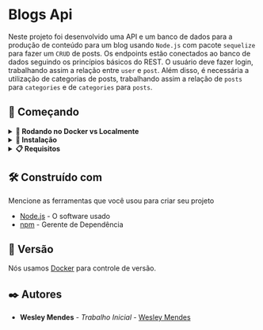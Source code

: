 # Blogs Api

Neste projeto foi desenvolvido uma API e um banco de dados para a produção de conteúdo para um blog usando `Node.js` com pacote `sequelize` para fazer um `CRUD` de posts.
Os endpoints estão conectados ao banco de dados seguindo os princípios básicos do REST.
O usuário deve fazer login, trabalhando assim a relação entre `user` e `post`.
Além disso, é necessária a utilização de categorias de posts, trabalhando assim a relação de `posts` para `categories` e de `categories` para `posts`.

## 🚀 Começando

<details>
  <summary><strong>🐋 Rodando no Docker vs Localmente</strong></summary>
  
  ## 👉 Com Docker
 
  **:warning: Antes de começar, seu docker-compose precisa estar na versão 1.29 ou superior. [Veja aqui](https://www.digitalocean.com/community/tutorials/how-to-install-and-use-docker-compose-on-ubuntu-20-04-pt) ou [na documentação](https://docs.docker.com/compose/install/) como instalá-lo. No primeiro artigo, você pode substituir onde está com `1.26.0` por `1.29.2`.**


  > :information_source: Rode os serviços `node` e `db` com o comando `docker-compose up -d --build`.

  - Lembre-se de parar o `mysql` se estiver usando localmente na porta padrão (`3306`), ou adapte, caso queria fazer uso da aplicação em containers;

  - Esses serviços irão inicializar um container chamado `blogs_api` e outro chamado `blogs_api_db`;

  - A partir daqui você pode rodar o container `blogs_api` via CLI ou abri-lo no VS Code;

  > :information_source: Use o comando `docker exec -it blogs_api bash`.

  - Ele te dará acesso ao terminal interativo do container criado pelo compose, que está rodando em segundo plano.

  > :information_source: Instale as dependências [**Caso existam**] com `npm install`. (Instale dentro do container)
  
  - **:warning: Atenção:** Caso opte por utilizar o Docker, **TODOS** os comandos disponíveis no `package.json` (npm start, npm test, npm run dev, ...) devem ser executados **DENTRO** do container, ou seja, no terminal que aparece após a execução do comando `docker exec` citado acima. 

  - **⚠️ Atenção:** O **git** dentro do container não vem configurado com suas credenciais. Ou faça os commits fora do container, ou configure as suas credenciais do git dentro do container.

  - **⚠️ Atenção:** Não rode o comando npm audit fix! Ele atualiza várias dependências do projeto, e essa atualização gera conflitos com o avaliador.

  <br />
  
  ## 👉 Sem Docker

  > :information_source: Instale as dependências [**Caso existam**] com `npm install`
  
  - Lembre-se de usar o prefixo `env $(cat .env)` ao rodar os comandos localmente para carregar as variáveis de ambiente do arquivo `.env`. Por exemplo:
  
    ```bash
    env $(cat .env) npm run dev
    ```
  
  - **⚠️ Atenção:** Não rode o comando `npm audit fix`! Ele atualiza várias dependências do projeto, e essa atualização gera conflitos com o avaliador.

  - **✨ Dica:** Para rodar o projeto desta forma, obrigatoriamente você deve ter o `node` instalado em seu computador.
  - **✨ Dica:** O avaliador espera que a versão do `node` utilizada seja a 16.

  <br/>
</details>

<details>
  <summary><strong>🔧 Instalação</strong></summary>

<br />

1. Clone o repositório
  * `git clone git@github.com:Wesleyhmendes/blogs-api-back-end.git`.
  * Entre na pasta do repositório que você acabou de clonar:
    * `blogs-api-back-end.git`

2. Instale as dependências [**Caso existam**]
  * `npm install`

3. Crie uma branch a partir da branch `master`
  * Verifique que você está na branch `master`
    * Exemplo: `git branch`
  * Se não estiver, mude para a branch `master`
    * Exemplo: `git checkout master`
  * Agora crie uma branch com o nome desejado

<br />
</details>

<details>
  <summary><strong>📋 Requisitos</strong></summary>

<br />


**1 - Crie migrations para as tabelas `users`, `categories`, `blog_posts`, `posts_categories`**
<br />
<br />
**2 - Crie o modelo `User` em `src/models/User.js` com as propriedades corretas**
<br />
<br />
**3 - Sua aplicação deve ter o endpoint POST `/login`**
<br />
<br />
**4 - Sua aplicação deve ter o endpoint POST `/user`**
<br />
<br />
**5 - Sua aplicação deve ter o endpoint GET `/user`**
<br />
<br />
**6 - Sua aplicação deve ter o endpoint GET `/user/:id`**
<br />
<br />
**7 - Crie o modelo `Category` em `src/models/Category.js` com as propriedades corretas**
<br />
<br />
**8 - Sua aplicação deve ter o endpoint POST `/categories`**
<br />
<br />
**9 - Sua aplicação deve ter o endpoint GET `/categories`**
<br />
<br />
**10 - Crie o modelo `BlogPost` em `src/models/BlogPost.js` com as propriedades e associações corretas**
<br />
<br />
**11 - Crie o modelo `PostCategory` em `src/models/PostCategory.js` com as propriedades e associações corretas**
<br />
<br />
**12 - Sua aplicação deve ter o endpoint POST `/post`**
<br />
<br />
**13 - Sua aplicação deve ter o endpoint GET `/post`**
<br />
<br />
**14 - Sua aplicação deve ter o endpoint GET `/post/:id`**
<br />
<br />
**15 - Sua aplicação deve ter o endpoint PUT `/post/:id`**
<br />
<br />
**16 - Sua aplicação deve ter o endpoint DELETE `/post/:id`**
<br />
<br />
**17 - Sua aplicação deve ter o endpoint DELETE `/user/me`**
<br />
<br />
**18 - Sua aplicação deve ter o endpoint GET `/post/search?q=:searchTerm`**
<br />
<br />
</details>


## 🛠️ Construído com

Mencione as ferramentas que você usou para criar seu projeto

* [Node.js](https://nodejs.org/docs/latest/api/) - O software usado
* [npm](https://www.npmjs.com/) - Gerente de Dependência

## 📌 Versão

Nós usamos [Docker](https://www.docker.com/) para controle de versão.

## ✒️ Autores

* **Wesley Mendes** - *Trabalho Inicial* - [Wesley Mendes](https://github.com/Wesleyhmendes)
